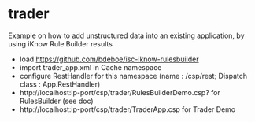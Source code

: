 # trader
Example on how to add unstructured data into an existing application, by using iKnow Rule Builder results

- load https://github.com/bdeboe/isc-iknow-rulesbuilder
- import trader_app.xml in Caché namespace
- configure RestHandler for this namespace (name : /csp/<yournamespace>rest; Dispatch class : App.RestHandler)
- http://localhost:ip-port/csp/trader/RulesBuilderDemo.csp?<domain> for RulesBuilder (see doc)
- http://localhost:ip-port/csp/trader/TraderApp.csp for Trader Demo
